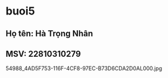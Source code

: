 # buoi5
## Họ tên: Hà Trọng Nhân
## MSV: 22810310279
54988_4AD5F753-116F-4CF8-97EC-B73D6CDA2D0AL000.jpg
